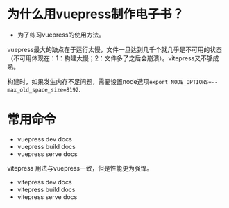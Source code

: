# 为什么用vuepress制作电子书？

* 为了练习vuepress的使用方法。

vuepress最大的缺点在于运行太慢，文件一旦达到几千个就几乎是不可用的状态（不可用体现在：1：构建太慢；2：文件多了之后会崩溃）。vitepress又不够成熟。    

构建时，如果发生内存不足问题，需要设置node选项`export NODE_OPTIONS=--max_old_space_size=8192`.
# 常用命令
* vuepress dev docs
* vuepress build docs
* vuepress serve docs

vitepress 用法与vuepress一致，但是性能更为强悍。
* vitepress dev docs
* vitepress build docs
* vitepress serve docs